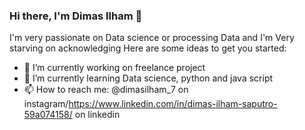### Hi there, I'm Dimas Ilham 👋


I'm very passionate on Data science or processing Data and I'm Very starving on acknowledging
Here are some ideas to get you started:

- 🔭 I’m currently working on freelance project
- 🌱 I’m currently learning Data science, python and java script
- 📫 How to reach me: @dimasilham_7 on instagram/https://www.linkedin.com/in/dimas-ilham-saputro-59a074158/ on linkedin
